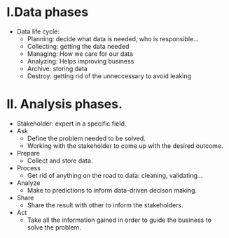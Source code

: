 # I.Data phases
- Data life cycle:
    + Planning: decide what data is needed, who is responsible...
    + Collecting: getting the data needed
    + Managing: How we care for our data
    + Analyzing: Helps improving business
    + Archive: storing data
    + Destroy: getting rid of the unneccessary to avoid leaking
# II. Analysis phases.                         

- Stakeholder: expert in a specific field.     
- Ask
    + Define the problem needed to be solved. 
    + Working with the stakeholder to come up with the desired outcome.                                     
- Prepare                                                          
    + Collect and store data.                 
- Process                                                    
    + Get rid of anything on the road to data: cleaning, validating...                                       
- Analyze                                               
    + Make to predictions to inform data-driven decison making.                                            
- Share                                                
    + Share the result with other to inform the stakeholders.                                               
- Act
    + Take all the information gained in order to guide the business to solve the problem.
